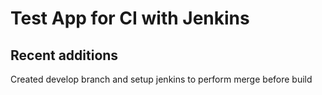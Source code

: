 # Test App for CI with Jenkins

## Recent additions

Created develop branch and setup jenkins to perform merge before build